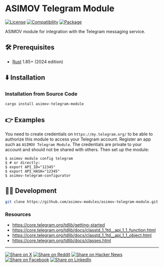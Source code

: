 # ASIMOV Telegram Module

[![License](https://img.shields.io/badge/license-Public%20Domain-blue.svg)](https://unlicense.org)
[![Compatibility](https://img.shields.io/badge/rust-1.85%2B-blue)](https://blog.rust-lang.org/2025/02/20/Rust-1.85.0/)
[![Package](https://img.shields.io/crates/v/asimov-telegram-module)](https://crates.io/crates/asimov-telegram-module)

ASIMOV module for integration with the Telegram messaging service.

## 🛠️ Prerequisites

- [Rust](https://rust-lang.org) 1.85+ (2024 edition)

## ⬇️ Installation

### Installation from Source Code

```bash
cargo install asimov-telegram-module
```

## 👉 Examples

You need to create credentials on `https://my.telegram.org/` to be able to authorize this module to access your Telegram account. Register an app such as `ASIMOV Telegram Module`. The credentials are private to your account and should not be shared with others.
Then set up the module:

```console
$ asimov module config telegram
$ # or directly:
$ export API_ID="12345"
$ export API_HASH="12345"
$ asimov-telegram-configurator
```

## 👨‍💻 Development

```bash
git clone https://github.com/asimov-modules/asimov-telegram-module.git
```

### Resources

- https://core.telegram.org/tdlib/getting-started
- https://core.telegram.org/tdlib/docs/classtd_1_1td__api_1_1_function.html
- https://core.telegram.org/tdlib/docs/classtd_1_1td__api_1_1_object.html
- https://core.telegram.org/tdlib/docs/classes.html

---

[![Share on X](https://img.shields.io/badge/share%20on-x-03A9F4?logo=x)](https://x.com/intent/post?url=https://github.com/asimov-modules/asimov-telegram-module&text=asimov-telegram-module)
[![Share on Reddit](https://img.shields.io/badge/share%20on-reddit-red?logo=reddit)](https://reddit.com/submit?url=https://github.com/asimov-modules/asimov-telegram-module&title=asimov-telegram-module)
[![Share on Hacker News](https://img.shields.io/badge/share%20on-hn-orange?logo=ycombinator)](https://news.ycombinator.com/submitlink?u=https://github.com/asimov-modules/asimov-telegram-module&t=asimov-telegram-module)
[![Share on Facebook](https://img.shields.io/badge/share%20on-fb-1976D2?logo=facebook)](https://www.facebook.com/sharer/sharer.php?u=https://github.com/asimov-modules/asimov-telegram-module)
[![Share on LinkedIn](https://img.shields.io/badge/share%20on-linkedin-3949AB?logo=linkedin)](https://www.linkedin.com/sharing/share-offsite/?url=https://github.com/asimov-modules/asimov-telegram-module)
